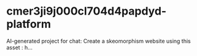 # cmer3ji9j000cl704d4papdyd-platform
AI-generated project for chat: Create a skeomorphism website using this asset : h...
